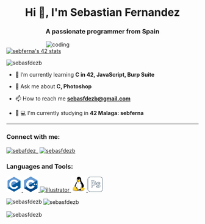 <h1 align="center">Hi 👋,  I'm Sebastian Fernandez</h1>
<h3 align="center">A passionate programmer from Spain</h3>
<img align="right" alt="coding" width="400" src="https://user-images.githubusercontent.com/115187902/230700872-d5f44b85-56c7-4e27-80a4-6e2db901e60c.gif">
<a href="https://github.com/oakoudad/badge42"><img src="https://badge.mediaplus.ma/black/sebferna?UM6P=off" alt="sebferna's 42 stats" /></a>

<p align="left"> <img src="https://komarev.com/ghpvc/?username=sebasfdezb&label=Profile%20views&color=0e75b6&style=flat" alt="sebasfdezb" /> </p>

- 🌱 I’m currently learning **C in 42, JavaScript, Burp Suite**

- 💬 Ask me about **C, Photoshop**

- 📫 How to reach me **sebasfdezb@gmail.com**

- 📖 💻 I'm currently studying in **42 Malaga: sebferna**
<hr style="margin-top: 200;">
<h3 align="left">Connect with me:</h3>
<p align="left">
<a href="https://instagram.com/sebafdez_" target="blank"><img align="center" src="https://raw.githubusercontent.com/rahuldkjain/github-profile-readme-generator/master/src/images/icons/Social/instagram.svg" alt="sebafdez_" height="30" width="40" /></a>
<a href="https://linkedin.com/in/sebasfdezb" target="blank"><img align="center" src="https://raw.githubusercontent.com/rahuldkjain/github-profile-readme-generator/master/src/images/icons/Social/linked-in-alt.svg" alt="sebasfdezb" height="30" width="40" /></a>
</p>

<h3 align="left">Languages and Tools:</h3>
<p align="left"> <a href="https://www.cprogramming.com/" target="_blank" rel="noreferrer"> <img src="https://raw.githubusercontent.com/devicons/devicon/master/icons/c/c-original.svg" alt="c" width="40" height="40"/> </a> <a href="https://www.w3schools.com/cpp/" target="_blank" rel="noreferrer"> <img src="https://raw.githubusercontent.com/devicons/devicon/master/icons/cplusplus/cplusplus-original.svg" alt="cplusplus" width="40" height="40"/> </a> <a href="https://www.adobe.com/in/products/illustrator.html" target="_blank" rel="noreferrer"> <img src="https://www.vectorlogo.zone/logos/adobe_illustrator/adobe_illustrator-icon.svg" alt="illustrator" width="40" height="40"/> </a> <a href="https://www.linux.org/" target="_blank" rel="noreferrer"> <img src="https://raw.githubusercontent.com/devicons/devicon/master/icons/linux/linux-original.svg" alt="linux" width="40" height="40"/> </a> <a href="https://www.photoshop.com/en" target="_blank" rel="noreferrer"> <img src="https://raw.githubusercontent.com/devicons/devicon/master/icons/photoshop/photoshop-line.svg" alt="photoshop" width="40" height="40"/> </a> </p>

<p><img align="left" src="https://github-readme-stats.vercel.app/api/top-langs?username=sebasfdezb&show_icons=true&locale=en&layout=compact" alt="sebasfdezb" /></p>

<p>&nbsp;<img align="center" src="https://github-readme-stats.vercel.app/api?username=sebasfdezb&show_icons=true&locale=en" alt="sebasfdezb" /></p>

<p><img align="center" src="https://github-readme-streak-stats.herokuapp.com/?user=sebasfdezb&" alt="sebasfdezb" /></p>
